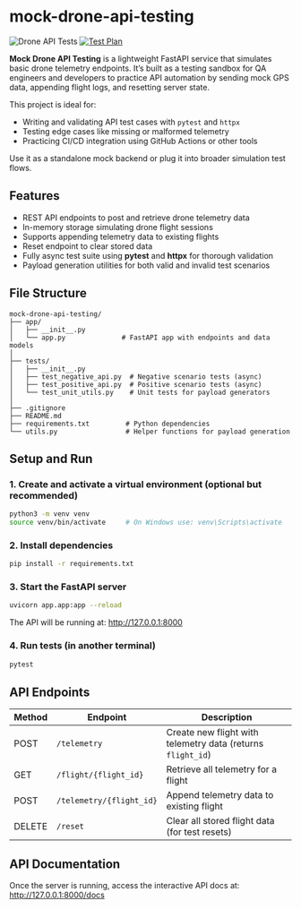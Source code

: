 # mock-drone-api-testing

![Drone API Tests](https://github.com/mattj3/drone-api-tests/actions/workflows/ci.yml/badge.svg)
[![Test Plan](https://img.shields.io/badge/docs-test--plan-blue)](./test_plan.md)

**Mock Drone API Testing** is a lightweight FastAPI service that simulates basic drone telemetry endpoints. It’s built as a testing sandbox for QA engineers and developers to practice API automation by sending mock GPS data, appending flight logs, and resetting server state.

This project is ideal for:

- Writing and validating API test cases with `pytest` and `httpx`
- Testing edge cases like missing or malformed telemetry
- Practicing CI/CD integration using GitHub Actions or other tools

Use it as a standalone mock backend or plug it into broader simulation test flows.

## Features

- REST API endpoints to post and retrieve drone telemetry data
- In-memory storage simulating drone flight sessions
- Supports appending telemetry data to existing flights
- Reset endpoint to clear stored data
- Fully async test suite using **pytest** and **httpx** for thorough validation
- Payload generation utilities for both valid and invalid test scenarios

## File Structure

```plaintext
mock-drone-api-testing/
├── app/
│   ├── __init__.py
│   └── app.py              # FastAPI app with endpoints and data models
│
├── tests/
│   ├── __init__.py
│   ├── test_negative_api.py  # Negative scenario tests (async)
│   ├── test_positive_api.py  # Positive scenario tests (async)
│   └── test_unit_utils.py    # Unit tests for payload generators
│
├── .gitignore
├── README.md
├── requirements.txt         # Python dependencies
└── utils.py                 # Helper functions for payload generation
```

## Setup and Run

### 1. Create and activate a virtual environment (optional but recommended)

```bash
python3 -m venv venv
source venv/bin/activate     # On Windows use: venv\Scripts\activate
```

### 2. Install dependencies

```bash
pip install -r requirements.txt
```

### 3. Start the FastAPI server

```bash
uvicorn app.app:app --reload
```

The API will be running at: http://127.0.0.1:8000

### 4. Run tests (in another terminal)

```bash
pytest
```

## API Endpoints

| Method | Endpoint                 | Description                                                 |
| ------ | ------------------------ | ----------------------------------------------------------- |
| POST   | `/telemetry`             | Create new flight with telemetry data (returns `flight_id`) |
| GET    | `/flight/{flight_id}`    | Retrieve all telemetry for a flight                         |
| POST   | `/telemetry/{flight_id}` | Append telemetry data to existing flight                    |
| DELETE | `/reset`                 | Clear all stored flight data (for test resets)              |

## API Documentation

Once the server is running, access the interactive API docs at: http://127.0.0.1:8000/docs
